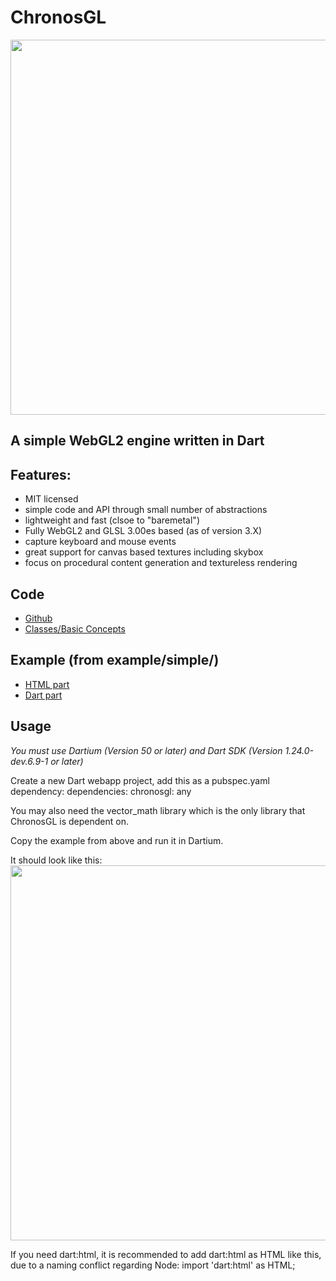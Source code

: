 # ChronosGL


<img src="http://i.imgur.com/JkaU6LF.png" style="width: 600px;"/>

A simple WebGL2 engine written in Dart
--------------------------------------

## Features:

* MIT licensed
* simple code and API through small number of abstractions
* lightweight and fast (clsoe to "baremetal")
* Fully WebGL2 and GLSL 3.00es based (as of version 3.X)
* capture keyboard and mouse events
* great support for canvas based textures including skybox
* focus on procedural content generation and textureless rendering

## Code

* [Github](https://github.com/ChronosTeam/ChronosGL)
* [Classes/Basic Concepts](https://github.com/ChronosTeam/ChronosGL/tree/master/class_glossary.md)

## Example (from example/simple/)

* [HTML part](https://github.com/ChronosTeam/ChronosGL/tree/master/example/simple/simple.html)
* [Dart part](https://github.com/ChronosTeam/ChronosGL/tree/master/example/simple/simple.dart)

## Usage

*You must use Dartium (Version 50 or later) and Dart SDK (Version 1.24.0-dev.6.9-1 or later)*

Create a new Dart webapp project, add this as a pubspec.yaml dependency:
        dependencies:
          chronosgl: any

You may also need the vector_math library which is the only library that ChronosGL
is dependent on.


Copy the example from above and run it in Dartium.

It should look like this:
<img src="http://i.imgur.com/Zb1XyCG.png" style="width: 600px;"/>

If you need dart:html, it is recommended to add dart:html as HTML like this, due to a naming conflict regarding Node:
import 'dart:html' as HTML;
